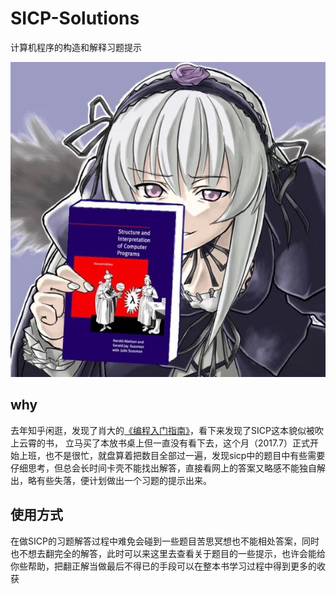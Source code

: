 # SICP-Solutions
计算机程序的构造和解释习题提示  

[![SICP](assets/sicp_banner.jpg)](http://sicp.liujiacai.net/)

## why

去年知乎闲逛，发现了肖大的[《编程入门指南》](https://zhuanlan.zhihu.com/p/19959253)，看下来发现了SICP这本貌似被吹上云霄的书，
立马买了本放书桌上但一直没有看下去，这个月（2017.7）正式开始上班，也不是很忙，就盘算着把数目全部过一遍，发现sicp中的题目中有些需要仔细思考，但总会长时间卡壳不能找出解答，直接看网上的答案又略感不能独自解出，略有些失落，便计划做出一个习题的提示出来。

## 使用方式

在做SICP的习题解答过程中难免会碰到一些题目苦思冥想也不能相处答案，同时也不想去翻完全的解答，此时可以来这里去查看关于题目的一些提示，也许会能给你些帮助，把翻正解当做最后不得已的手段可以在整本书学习过程中得到更多的收获
